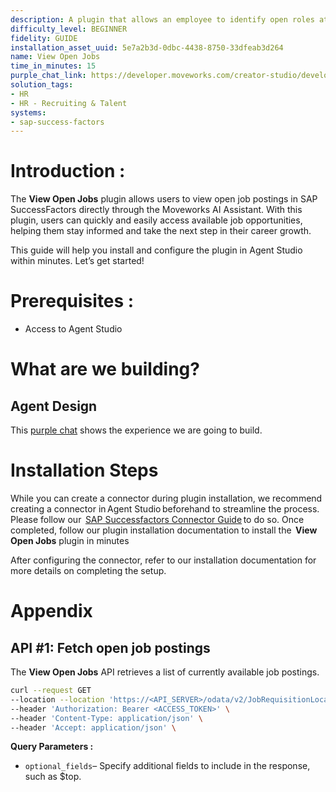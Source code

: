 ```yaml
---
description: A plugin that allows an employee to identify open roles at the company.
difficulty_level: BEGINNER
fidelity: GUIDE
installation_asset_uuid: 5e7a2b3d-0dbc-4438-8750-33dfeab3d264
name: View Open Jobs
time_in_minutes: 15
purple_chat_link: https://developer.moveworks.com/creator-studio/developer-tools/purple-chat?conversation=%7B%22startTimestamp%22%3A%2211%3A43+AM%22%2C%22messages%22%3A%5B%7B%22role%22%3A%22user%22%2C%22parts%22%3A%5B%7B%22richText%22%3A%22What+open+roles+in+PM+are+available%3F%22%7D%5D%7D%2C%7B%22role%22%3A%22assistant%22%2C%22parts%22%3A%5B%7B%22reasoningSteps%22%3A%5B%7B%22status%22%3A%22success%22%2C%22richText%22%3A%22%3Cp%3E%E2%9C%85+Working+on+%3Cb%3EOpen+PM+Roles+Available%3C%2Fb%3E%3Cbr%3E%E2%8F%B3+Calling+Plugin+%3Cb%3EView+Open+Jobs%3C%2Fb%3E%3C%2Fp%3E%22%7D%5D%7D%2C%7B%22richText%22%3A%22Here+are+the+current+open+PM+roles+we+have%3A%22%7D%2C%7B%22richText%22%3A%22%3Cb%3EOpen+PM+Roles%3C%2Fb%3E%3Cbr%3E%3Cb%3E1.+Senior+Product+Manager%3C%2Fb%3E+%3Cbr%3E%3Cb%3E2.+Product+Manager+-+New+Initiatives%3C%2Fb%3E+%3Cbr%3E%3Cb%3E3.+Associate+Product+Manager%3C%2Fb%3E%22%7D%2C%7B%22buttons%22%3A%5B%7B%22style%22%3A%22filled%22%2C%22buttonText%22%3A%22View+in+Greenhouse%22%7D%5D%7D%5D%7D%5D%7D
solution_tags:
- HR
- HR - Recruiting & Talent
systems:
- sap-success-factors
---
```


# **Introduction :**

The **View Open Jobs** plugin allows users to view open job postings in SAP SuccessFactors directly through the Moveworks AI Assistant. With this plugin, users can quickly and easily access available job opportunities, helping them stay informed and take the next step in their career growth.

This guide will help you install and configure the plugin in Agent Studio within minutes. Let’s get started!

# Prerequisites :

- Access to Agent Studio

# What are we building?

## **Agent Design**

This [purple chat](https://developer.moveworks.com/creator-studio/developer-tools/purple-chat?conversation=%7B%22startTimestamp%22%3A%2211%3A43+AM%22%2C%22messages%22%3A%5B%7B%22role%22%3A%22user%22%2C%22parts%22%3A%5B%7B%22richText%22%3A%22What+open+roles+in+PM+are+available%3F%22%7D%5D%7D%2C%7B%22role%22%3A%22assistant%22%2C%22parts%22%3A%5B%7B%22reasoningSteps%22%3A%5B%7B%22status%22%3A%22success%22%2C%22richText%22%3A%22%3Cp%3E%E2%9C%85+Working+on+%3Cb%3EOpen+PM+Roles+Available%3C%2Fb%3E%3Cbr%3E%E2%8F%B3+Calling+Plugin+%3Cb%3EView+Open+Jobs%3C%2Fb%3E%3C%2Fp%3E%22%7D%5D%7D%2C%7B%22richText%22%3A%22Here+are+the+current+open+PM+roles+we+have%3A%22%7D%2C%7B%22richText%22%3A%22%3Cb%3EOpen+PM+Roles%3C%2Fb%3E%3Cbr%3E%3Cb%3E1.+Senior+Product+Manager%3C%2Fb%3E+%3Cbr%3E%3Cb%3E2.+Product+Manager+-+New+Initiatives%3C%2Fb%3E+%3Cbr%3E%3Cb%3E3.+Associate+Product+Manager%3C%2Fb%3E%22%7D%2C%7B%22buttons%22%3A%5B%7B%22style%22%3A%22filled%22%2C%22buttonText%22%3A%22View+in+Greenhouse%22%7D%5D%7D%5D%7D%5D%7D) shows the experience we are going to build.

# **Installation Steps**

While you can create a connector during plugin installation, we recommend creating a connector in Agent Studio beforehand to streamline the process. Please follow our  [SAP Successfactors Connector Guide](https://developer.moveworks.com/marketplace/package/?id=sap-success-factors&hist=home%2Cbrws#how-to-implement) to do so. Once completed, follow our plugin installation documentation to install the  **View Open Jobs** plugin in minutes

After configuring the connector, refer to our installation documentation for more details on completing the setup.

# **Appendix**

## API #1: Fetch open job postings

The **View Open Jobs** API retrieves a list of currently available job postings.

```bash
curl --request GET
--location --location 'https://<API_SERVER>/odata/v2/JobRequisitionLocale?%24top=20' \
--header 'Authorization: Bearer <ACCESS_TOKEN>' \
--header 'Content-Type: application/json' \
--header 'Accept: application/json' \
```

**Query Parameters :**

- `optional_fields`– Specify additional fields to include in the response, such as $top.